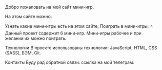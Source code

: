 Добро пожаловать на мой сайт мини-игр.

На этом сайте можно:

Узнать какие мини-игры есть на этом сайте;
Поиграть в мини-игры;
⭐️ Данный проект содержит 6 мини-игр. Мини-игры рабочее и при желании их можно поиграть.

Технологии
В проекте использованы технологии: JavaScript, HTML, CSS (SASS), БЭМ, Git.

Контакты
Буду рад обратной связи: ссылка на мой телеграм.